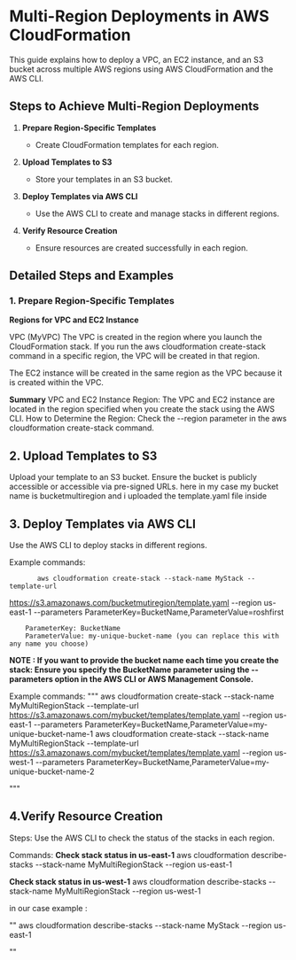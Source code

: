 # Multi-Region Deployments in AWS CloudFormation

This guide explains how to deploy a VPC, an EC2 instance, and an S3 bucket across multiple AWS regions using AWS CloudFormation and the AWS CLI.

## Steps to Achieve Multi-Region Deployments

1. **Prepare Region-Specific Templates**
   - Create CloudFormation templates for each region.

2. **Upload Templates to S3**
   - Store your templates in an S3 bucket.

3. **Deploy Templates via AWS CLI**
   - Use the AWS CLI to create and manage stacks in different regions.

4. **Verify Resource Creation**
   - Ensure resources are created successfully in each region.

## Detailed Steps and Examples

### 1. Prepare Region-Specific Templates

**Regions for VPC and EC2 Instance**

VPC (MyVPC)
The VPC is created in the region where you launch the CloudFormation stack. If you run the aws cloudformation create-stack command in a specific region, the VPC will be created in that region.

The EC2 instance will be created in the same region as the VPC because it is created within the VPC.

**Summary**
VPC and EC2 Instance Region: The VPC and EC2 instance are located in the region specified when you create the stack using the AWS CLI.
How to Determine the Region: Check the --region parameter in the aws cloudformation create-stack command.



## 2. Upload Templates to S3

Upload your template to an S3 bucket. Ensure the bucket is publicly accessible or accessible via pre-signed URLs.
here in my case my bucket name is bucketmultiregion and i uploaded the template.yaml file inside 

## 3. Deploy Templates via AWS CLI

Use the AWS CLI to deploy stacks in different regions.

Example commands:

           aws cloudformation create-stack --stack-name MyStack --template-url 
 https://s3.amazonaws.com/bucketmutiregion/template.yaml --region us-east-1 --parameters ParameterKey=BucketName,ParameterValue=roshfirst

        ParameterKey: BucketName
        ParameterValue: my-unique-bucket-name (you can replace this with any name you choose)


**NOTE : If you want to provide the bucket name each time you create the stack: Ensure you specify the BucketName parameter using the --parameters option in the AWS CLI or AWS Management Console.**

Example commands:
""" 
     aws cloudformation create-stack --stack-name MyMultiRegionStack --template-url https://s3.amazonaws.com/mybucket/templates/template.yaml --region us-east-1 --parameters ParameterKey=BucketName,ParameterValue=my-unique-bucket-name-1
   aws cloudformation create-stack --stack-name MyMultiRegionStack --template-url https://s3.amazonaws.com/mybucket/templates/template.yaml --region us-west-1 --parameters ParameterKey=BucketName,ParameterValue=my-unique-bucket-name-2


"""

## 4.Verify Resource Creation

Steps: Use the AWS CLI to check the status of the stacks in each region.

   Commands:
   **Check stack status in us-east-1**
   aws cloudformation describe-stacks --stack-name MyMultiRegionStack --region us-east-1
   
   **Check stack status in us-west-1**
   aws cloudformation describe-stacks --stack-name MyMultiRegionStack --region us-west-1


   in our case example :
   
   ""
     aws cloudformation describe-stacks --stack-name MyStack --region us-east-1

  ""


